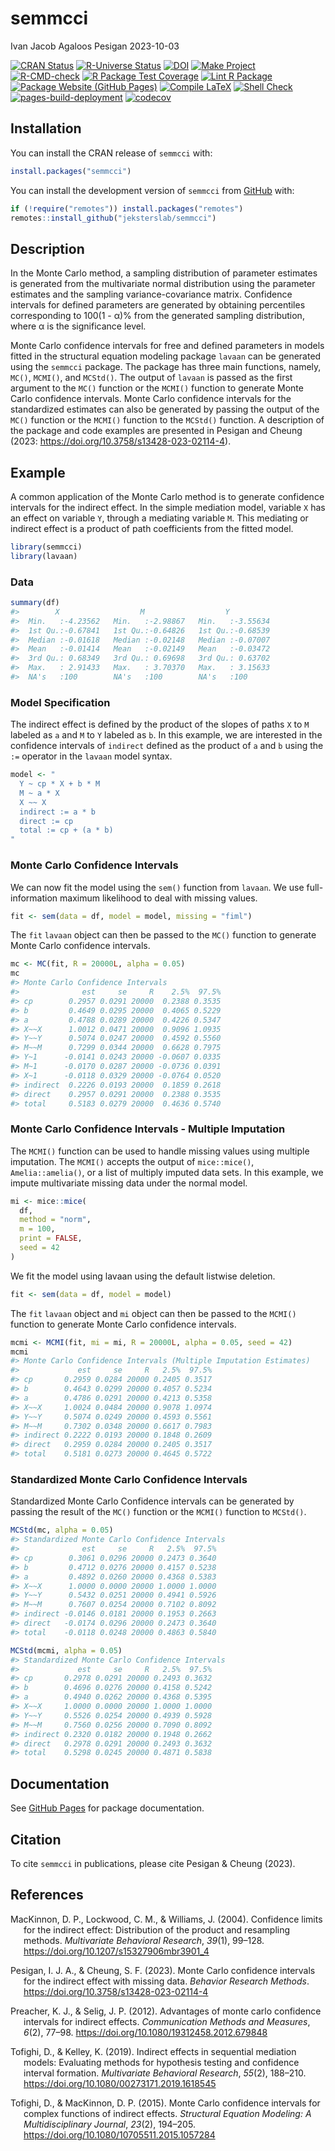 semmcci
================
Ivan Jacob Agaloos Pesigan
2023-10-03

<!-- README.md is generated from .setup/readme/README.Rmd. Please edit that file -->
<!-- badges: start -->

[![CRAN
Status](https://www.r-pkg.org/badges/version/semmcci)](https://cran.r-project.org/package=semmcci)
[![R-Universe
Status](https://jeksterslab.r-universe.dev/badges/semmcci)](https://jeksterslab.r-universe.dev)
[![DOI](https://zenodo.org/badge/DOI/10.3758/s13428-023-02114-4.svg)](https://doi.org/10.3758/s13428-023-02114-4)
[![Make
Project](https://github.com/jeksterslab/semmcci/actions/workflows/make.yml/badge.svg)](https://github.com/jeksterslab/semmcci/actions/workflows/make.yml)
[![R-CMD-check](https://github.com/jeksterslab/semmcci/actions/workflows/check-full.yml/badge.svg)](https://github.com/jeksterslab/semmcci/actions/workflows/check-full.yml)
[![R Package Test
Coverage](https://github.com/jeksterslab/semmcci/actions/workflows/test-coverage.yml/badge.svg)](https://github.com/jeksterslab/semmcci/actions/workflows/test-coverage.yml)
[![Lint R
Package](https://github.com/jeksterslab/semmcci/actions/workflows/lint.yml/badge.svg)](https://github.com/jeksterslab/semmcci/actions/workflows/lint.yml)
[![Package Website (GitHub
Pages)](https://github.com/jeksterslab/semmcci/actions/workflows/pkgdown-gh-pages.yml/badge.svg)](https://github.com/jeksterslab/semmcci/actions/workflows/pkgdown-gh-pages.yml)
[![Compile
LaTeX](https://github.com/jeksterslab/semmcci/actions/workflows/latex.yml/badge.svg)](https://github.com/jeksterslab/semmcci/actions/workflows/latex.yml)
[![Shell
Check](https://github.com/jeksterslab/semmcci/actions/workflows/shellcheck.yml/badge.svg)](https://github.com/jeksterslab/semmcci/actions/workflows/shellcheck.yml)
[![pages-build-deployment](https://github.com/jeksterslab/semmcci/actions/workflows/pages/pages-build-deployment/badge.svg)](https://github.com/jeksterslab/semmcci/actions/workflows/pages/pages-build-deployment)
[![codecov](https://codecov.io/gh/jeksterslab/semmcci/branch/main/graph/badge.svg?token=KVLUET3DJ6)](https://codecov.io/gh/jeksterslab/semmcci)
<!-- badges: end -->

## Installation

You can install the CRAN release of `semmcci` with:

``` r
install.packages("semmcci")
```

You can install the development version of `semmcci` from
[GitHub](https://github.com/jeksterslab/semmcci) with:

``` r
if (!require("remotes")) install.packages("remotes")
remotes::install_github("jeksterslab/semmcci")
```

## Description

In the Monte Carlo method, a sampling distribution of parameter
estimates is generated from the multivariate normal distribution using
the parameter estimates and the sampling variance-covariance matrix.
Confidence intervals for defined parameters are generated by obtaining
percentiles corresponding to 100(1 - α)% from the generated sampling
distribution, where α is the significance level.

Monte Carlo confidence intervals for free and defined parameters in
models fitted in the structural equation modeling package `lavaan` can
be generated using the `semmcci` package. The package has three main
functions, namely, `MC()`, `MCMI()`, and `MCStd()`. The output of
`lavaan` is passed as the first argument to the `MC()` function or the
`MCMI()` function to generate Monte Carlo confidence intervals. Monte
Carlo confidence intervals for the standardized estimates can also be
generated by passing the output of the `MC()` function or the `MCMI()`
function to the `MCStd()` function. A description of the package and
code examples are presented in Pesigan and Cheung (2023:
<https://doi.org/10.3758/s13428-023-02114-4>).

## Example

A common application of the Monte Carlo method is to generate confidence
intervals for the indirect effect. In the simple mediation model,
variable `X` has an effect on variable `Y`, through a mediating variable
`M`. This mediating or indirect effect is a product of path coefficients
from the fitted model.

``` r
library(semmcci)
library(lavaan)
```

### Data

``` r
summary(df)
#>        X                  M                  Y           
#>  Min.   :-4.23562   Min.   :-2.98867   Min.   :-3.55634  
#>  1st Qu.:-0.67841   1st Qu.:-0.64826   1st Qu.:-0.68539  
#>  Median :-0.01618   Median :-0.02148   Median :-0.07007  
#>  Mean   :-0.01414   Mean   :-0.02149   Mean   :-0.03472  
#>  3rd Qu.: 0.68349   3rd Qu.: 0.69698   3rd Qu.: 0.63702  
#>  Max.   : 2.91433   Max.   : 3.70370   Max.   : 3.15633  
#>  NA's   :100        NA's   :100        NA's   :100
```

### Model Specification

The indirect effect is defined by the product of the slopes of paths `X`
to `M` labeled as `a` and `M` to `Y` labeled as `b`. In this example, we
are interested in the confidence intervals of `indirect` defined as the
product of `a` and `b` using the `:=` operator in the `lavaan` model
syntax.

``` r
model <- "
  Y ~ cp * X + b * M
  M ~ a * X
  X ~~ X
  indirect := a * b
  direct := cp
  total := cp + (a * b)
"
```

### Monte Carlo Confidence Intervals

We can now fit the model using the `sem()` function from `lavaan`. We
use full-information maximum likelihood to deal with missing values.

``` r
fit <- sem(data = df, model = model, missing = "fiml")
```

The `fit` `lavaan` object can then be passed to the `MC()` function to
generate Monte Carlo confidence intervals.

``` r
mc <- MC(fit, R = 20000L, alpha = 0.05)
mc
#> Monte Carlo Confidence Intervals
#>              est     se     R    2.5%  97.5%
#> cp        0.2957 0.0291 20000  0.2388 0.3535
#> b         0.4649 0.0295 20000  0.4065 0.5229
#> a         0.4788 0.0289 20000  0.4226 0.5347
#> X~~X      1.0012 0.0471 20000  0.9096 1.0935
#> Y~~Y      0.5074 0.0247 20000  0.4592 0.5560
#> M~~M      0.7299 0.0344 20000  0.6628 0.7975
#> Y~1      -0.0141 0.0243 20000 -0.0607 0.0335
#> M~1      -0.0170 0.0287 20000 -0.0736 0.0391
#> X~1      -0.0118 0.0329 20000 -0.0764 0.0520
#> indirect  0.2226 0.0193 20000  0.1859 0.2618
#> direct    0.2957 0.0291 20000  0.2388 0.3535
#> total     0.5183 0.0279 20000  0.4636 0.5740
```

### Monte Carlo Confidence Intervals - Multiple Imputation

The `MCMI()` function can be used to handle missing values using
multiple imputation. The `MCMI()` accepts the output of `mice::mice()`,
`Amelia::amelia()`, or a list of multiply imputed data sets. In this
example, we impute multivariate missing data under the normal model.

``` r
mi <- mice::mice(
  df,
  method = "norm",
  m = 100,
  print = FALSE,
  seed = 42
)
```

We fit the model using lavaan using the default listwise deletion.

``` r
fit <- sem(data = df, model = model)
```

The `fit` `lavaan` object and `mi` object can then be passed to the
`MCMI()` function to generate Monte Carlo confidence intervals.

``` r
mcmi <- MCMI(fit, mi = mi, R = 20000L, alpha = 0.05, seed = 42)
mcmi
#> Monte Carlo Confidence Intervals (Multiple Imputation Estimates)
#>             est     se     R   2.5%  97.5%
#> cp       0.2959 0.0284 20000 0.2405 0.3517
#> b        0.4643 0.0299 20000 0.4057 0.5234
#> a        0.4786 0.0291 20000 0.4213 0.5358
#> X~~X     1.0024 0.0484 20000 0.9078 1.0974
#> Y~~Y     0.5074 0.0249 20000 0.4593 0.5561
#> M~~M     0.7302 0.0348 20000 0.6617 0.7983
#> indirect 0.2222 0.0193 20000 0.1848 0.2609
#> direct   0.2959 0.0284 20000 0.2405 0.3517
#> total    0.5181 0.0273 20000 0.4645 0.5722
```

### Standardized Monte Carlo Confidence Intervals

Standardized Monte Carlo Confidence intervals can be generated by
passing the result of the `MC()` function or the `MCMI()` function to
`MCStd()`.

``` r
MCStd(mc, alpha = 0.05)
#> Standardized Monte Carlo Confidence Intervals
#>              est     se     R   2.5%  97.5%
#> cp        0.3061 0.0296 20000 0.2473 0.3640
#> b         0.4712 0.0276 20000 0.4157 0.5238
#> a         0.4892 0.0260 20000 0.4368 0.5383
#> X~~X      1.0000 0.0000 20000 1.0000 1.0000
#> Y~~Y      0.5432 0.0251 20000 0.4941 0.5926
#> M~~M      0.7607 0.0254 20000 0.7102 0.8092
#> indirect -0.0146 0.0181 20000 0.1953 0.2663
#> direct   -0.0174 0.0296 20000 0.2473 0.3640
#> total    -0.0118 0.0248 20000 0.4863 0.5840
```

``` r
MCStd(mcmi, alpha = 0.05)
#> Standardized Monte Carlo Confidence Intervals
#>             est     se     R   2.5%  97.5%
#> cp       0.2978 0.0291 20000 0.2493 0.3632
#> b        0.4696 0.0276 20000 0.4158 0.5242
#> a        0.4940 0.0262 20000 0.4368 0.5395
#> X~~X     1.0000 0.0000 20000 1.0000 1.0000
#> Y~~Y     0.5526 0.0254 20000 0.4939 0.5928
#> M~~M     0.7560 0.0256 20000 0.7090 0.8092
#> indirect 0.2320 0.0182 20000 0.1948 0.2662
#> direct   0.2978 0.0291 20000 0.2493 0.3632
#> total    0.5298 0.0245 20000 0.4871 0.5838
```

## Documentation

See [GitHub Pages](https://jeksterslab.github.io/semmcci/index.html) for
package documentation.

## Citation

To cite `semmcci` in publications, please cite Pesigan & Cheung (2023).

## References

<div id="refs" class="references csl-bib-body hanging-indent"
line-spacing="2">

<div id="ref-MacKinnon-Lockwood-Williams-2004" class="csl-entry">

MacKinnon, D. P., Lockwood, C. M., & Williams, J. (2004). Confidence
limits for the indirect effect: Distribution of the product and
resampling methods. *Multivariate Behavioral Research*, *39*(1), 99–128.
<https://doi.org/10.1207/s15327906mbr3901_4>

</div>

<div id="ref-Pesigan-Cheung-2023" class="csl-entry">

Pesigan, I. J. A., & Cheung, S. F. (2023). Monte Carlo confidence
intervals for the indirect effect with missing data. *Behavior Research
Methods*. <https://doi.org/10.3758/s13428-023-02114-4>

</div>

<div id="ref-Preacher-Selig-2012" class="csl-entry">

Preacher, K. J., & Selig, J. P. (2012). Advantages of monte carlo
confidence intervals for indirect effects. *Communication Methods and
Measures*, *6*(2), 77–98. <https://doi.org/10.1080/19312458.2012.679848>

</div>

<div id="ref-Tofighi-Kelley-2019" class="csl-entry">

Tofighi, D., & Kelley, K. (2019). Indirect effects in sequential
mediation models: Evaluating methods for hypothesis testing and
confidence interval formation. *Multivariate Behavioral Research*,
*55*(2), 188–210. <https://doi.org/10.1080/00273171.2019.1618545>

</div>

<div id="ref-Tofighi-MacKinnon-2015" class="csl-entry">

Tofighi, D., & MacKinnon, D. P. (2015). Monte Carlo confidence intervals
for complex functions of indirect effects. *Structural Equation
Modeling: A Multidisciplinary Journal*, *23*(2), 194–205.
<https://doi.org/10.1080/10705511.2015.1057284>

</div>

</div>
